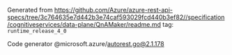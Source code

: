Generated from https://github.com/Azure/azure-rest-api-specs/tree/3c764635e7d442b3e74caf593029fcd440b3ef82//specification/cognitiveservices/data-plane/QnAMaker/readme.md tag: `runtime_release_4_0`

Code generator @microsoft.azure/autorest.go@2.1.178


